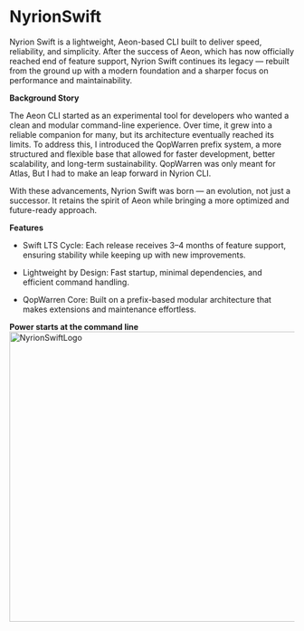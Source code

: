 # NyrionSwift

Nyrion Swift is a lightweight, Aeon-based CLI built to deliver speed, reliability, and simplicity.
After the success of Aeon, which has now officially reached end of feature support, Nyrion Swift continues its legacy — rebuilt from the ground up with a modern foundation and a sharper focus on performance and maintainability.

**Background Story**

The Aeon CLI started as an experimental tool for developers who wanted a clean and modular command-line experience. Over time, it grew into a reliable companion for many, but its architecture eventually reached its limits.
To address this, I introduced the QopWarren prefix system,  a more structured and flexible base that allowed for faster development, better scalability, and long-term sustainability. 
QopWarren was only meant for Atlas, But I had to make an leap forward in Nyrion CLI.

With these advancements, Nyrion Swift was born — an evolution, not just a successor. It retains the spirit of Aeon while bringing a more optimized and future-ready approach.

**Features**

- Swift LTS Cycle: Each release receives 3–4 months of feature support, ensuring stability while keeping up with new improvements.

- Lightweight by Design: Fast startup, minimal dependencies, and efficient command handling.

- QopWarren Core: Built on a prefix-based modular architecture that makes extensions and maintenance effortless.

**Power starts at the command line**
<img width="512" height="512" alt="NyrionSwiftLogo" src="https://github.com/user-attachments/assets/e2d58c72-411f-4875-8a7a-d4ea9e802489" />
